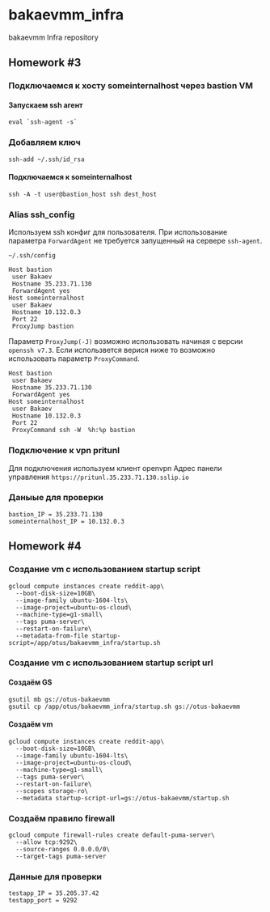 # bakaevmm_infra
bakaevmm Infra repository
## Homework #3
### Подключаемся к хосту someinternalhost через bastion VM
#### Запускаем ssh агент
```
eval `ssh-agent -s`
```
### Добавляем ключ
```
ssh-add ~/.ssh/id_rsa
```

#### Подключаемся к someinternalhost
```
ssh -A -t user@bastion_host ssh dest_host
```

### Alias ssh_config
Используем ssh конфиг для пользователя. При использование параметра `ForwardAgent` не требуется запущенный на сервере `ssh-agent`.

`~/.ssh/config`
```
Host bastion
 user Bakaev
 Hostname 35.233.71.130
 ForwardAgent yes
Host someinternalhost
 user Bakaev
 Hostname 10.132.0.3
 Port 22
 ProxyJump bastion
```
Параметр `ProxyJump(-J)` возможно использовать начиная с версии `openssh v7.3`. Если использвется верися ниже то возможно использовать параметр `ProxyCommand`.
```
Host bastion
 user Bakaev
 Hostname 35.233.71.130
 ForwardAgent yes
Host someinternalhost
 user Bakaev
 Hostname 10.132.0.3
 Port 22
 ProxyCommand ssh -W  %h:%p bastion
```

### Подключение к vpn pritunl

Для подключения используем клиент openvpn
Адрес панели управления `https://pritunl.35.233.71.130.sslip.io`

### Даныые для проверки
```
bastion_IP = 35.233.71.130
someinternalhost_IP = 10.132.0.3
```



## Homework #4

### Создание vm с использованием startup script
```
gcloud compute instances create reddit-app\
  --boot-disk-size=10GB\
  --image-family ubuntu-1604-lts\
  --image-project=ubuntu-os-cloud\
  --machine-type=g1-small\
  --tags puma-server\
  --restart-on-failure\
  --metadata-from-file startup-script=/app/otus/bakaevmm_infra/startup.sh 
```

### Создание vm с использованием startup script url
#### Создаём GS
```
gsutil mb gs://otus-bakaevmm
gsutil cp /app/otus/bakaevmm_infra/startup.sh gs://otus-bakaevmm
```
#### Создаём vm
```
gcloud compute instances create reddit-app\
  --boot-disk-size=10GB\
  --image-family ubuntu-1604-lts\
  --image-project=ubuntu-os-cloud\
  --machine-type=g1-small\
  --tags puma-server\
  --restart-on-failure\
  --scopes storage-ro\
  --metadata startup-script-url=gs://otus-bakaevmm/startup.sh
```

### Создаём правило firewall
```
gcloud compute firewall-rules create default-puma-server\
  --allow tcp:9292\
  --source-ranges 0.0.0.0/0\
  --target-tags puma-server
```
### Данные для проверки
```
testapp_IP = 35.205.37.42
testapp_port = 9292
```
